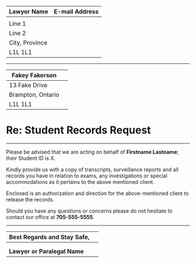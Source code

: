 |  **Lawyer Name** |  **E-mail Address** |
| :--- | ---: |
| | |
| Line 1 | |
| Line 2 | |
| City, Province | |
| L1L 1L1 | |

___


| Fakey Fakerson |  |
| ----------- | ----------- |
| 13 Fake Drive |  |
| Brampton, Ontario |  |
| L1L 1L1 |         |  |

# Re: Student Records Request

___


Please be advised that we are acting on behalf of **Firstname Lastname**; their Student ID is X. 

Kindly provide us with a copy of transcripts, surveillance reports and all records you have in relation to exams, any investigations or special accommodations as it pertains to the above mentioned client.

Enclosed is an authorization and direction for the above-mentioned client to release the records.

Should you have any questions or concerns please do not hesitate to contact our office at **705-555-5555**.


---


| Best Regards and Stay Safe, |  |
| ----------- | ----------- |
|  |  |
|  |  |
| **Lawyer or Paralegal Name** |  |

